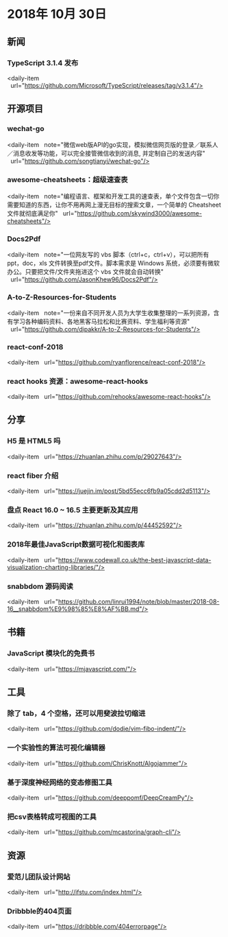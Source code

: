 # 2018年 10月 30日

## 新闻

### TypeScript 3.1.4 发布

<daily-item
  url="https://github.com/Microsoft/TypeScript/releases/tag/v3.1.4"/>

## 开源项目

### wechat-go

<daily-item
  note="微信web版API的go实现，模拟微信网页版的登录／联系人／消息收发等功能，可以完全接管微信收到的消息, 并定制自己的发送内容"
  url="https://github.com/songtianyi/wechat-go"/>

### awesome-cheatsheets：超级速查表

<daily-item
  note="编程语言、框架和开发工具的速查表，单个文件包含一切你需要知道的东西，让你不用再网上漫无目标的搜索文章，一个简单的 Cheatsheet 文件就彻底满足你"
  url="https://github.com/skywind3000/awesome-cheatsheets"/>

### Docs2Pdf

<daily-item
  note="一位网友写的 vbs 脚本（ctrl+c，ctrl+v），可以把所有 ppt，doc，xls 文件转换至pdf文件。脚本需求是 Windows 系统，必须要有微软办公。只要把文件/文件夹拖进这个 vbs 文件就会自动转换"
  url="https://github.com/JasonKhew96/Docs2Pdf"/>

### A-to-Z-Resources-for-Students

<daily-item
  note="一份来自不同开发人员为大学生收集整理的一系列资源，含有学习各种编码资料、各地黑客马拉松和比赛资料、学生福利等资源"
  url="https://github.com/dipakkr/A-to-Z-Resources-for-Students"/>

### react-conf-2018

<daily-item
  url="https://github.com/ryanflorence/react-conf-2018"/>

### react hooks 资源：awesome-react-hooks

<daily-item
  url="https://github.com/rehooks/awesome-react-hooks"/>

## 分享

### H5 是 HTML5 吗

<daily-item
  url="https://zhuanlan.zhihu.com/p/29027643"/>

### react fiber 介绍

<daily-item
  url="https://juejin.im/post/5bd55ecc6fb9a05cdd2d5113"/>

### 盘点 React 16.0 ~ 16.5 主要更新及其应用

<daily-item
  url="https://zhuanlan.zhihu.com/p/44452592"/>

### 2018年最佳JavaScript数据可视化和图表库

<daily-item
  url="https://www.codewall.co.uk/the-best-javascript-data-visualization-charting-libraries/"/>

### snabbdom 源码阅读

<daily-item
  url="https://github.com/linrui1994/note/blob/master/2018-08-16__snabbdom%E9%98%85%E8%AF%BB.md"/>

## 书籍

### JavaScript 模块化的免费书

<daily-item
  url="https://mjavascript.com/"/>

## 工具

### 除了 tab，4 个空格，还可以用斐波拉切缩进

<daily-item
  url="https://github.com/dodie/vim-fibo-indent/"/>

### 一个实验性的算法可视化编辑器

<daily-item
  url="https://github.com/ChrisKnott/Algojammer"/>

### 基于深度神经网络的变态修图工具

<daily-item
  url="https://github.com/deeppomf/DeepCreamPy"/>

### 把csv表格转成可视图的工具

<daily-item
  url="https://github.com/mcastorina/graph-cli"/>

## 资源

### 爱范儿团队设计网站

<daily-item
  url="http://ifstu.com/index.html"/>

### Dribbble的404页面

<daily-item
  url="https://dribbble.com/404errorpage"/>

<daily-footer/>